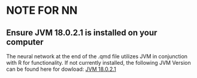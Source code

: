 # NOTE FOR NN
## **Ensure JVM 18.0.2.1 is installed on your computer**
The neural network at the end of the .qmd file utilizes JVM in conjunction with R for functionality. If not currently installed, the following JVM Version can be found here for dowload:
[JVM 18.0.2.1](https://www.oracle.com/java/technologies/javase/jdk18-archive-downloads.html "JVM 18.0.2.1 Download")
